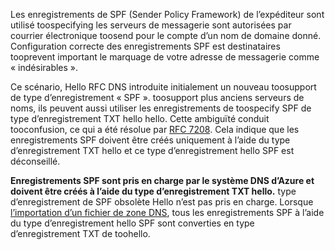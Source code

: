 Les enregistrements de SPF (Sender Policy Framework) de l’expéditeur sont utilisé toospecifying les serveurs de messagerie sont autorisées par courrier électronique toosend pour le compte d’un nom de domaine donné.  Configuration correcte des enregistrements SPF est destinataires tooprevent important le marquage de votre adresse de messagerie comme « indésirables ».

Ce scénario, Hello RFC DNS introduite initialement un nouveau toosupport de type d’enregistrement « SPF ». toosupport plus anciens serveurs de noms, ils peuvent aussi utiliser les enregistrements de toospecify SPF de type d’enregistrement TXT hello hello.  Cette ambiguïté conduit tooconfusion, ce qui a été résolue par [RFC 7208](http://tools.ietf.org/html/rfc7208#section-3.1).  Cela indique que les enregistrements SPF doivent être créés uniquement à l’aide du type d’enregistrement TXT hello et ce type d’enregistrement hello SPF est déconseillé.

**Enregistrements SPF sont pris en charge par le système DNS d’Azure et doivent être créés à l’aide du type d’enregistrement TXT hello.** type d’enregistrement de SPF obsolète Hello n’est pas pris en charge. Lorsque [l’importation d’un fichier de zone DNS](../articles/dns/dns-import-export.md), tous les enregistrements SPF à l’aide du type d’enregistrement hello SPF sont converties en type d’enregistrement TXT de toohello.
